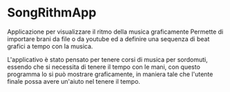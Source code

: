 # SongRithmApp
Applicazione per visualizzare il ritmo della musica graficamente 
Permette di importare brani da file o da youtube ed a definire una sequenza di beat grafici a tempo con la musica.

L'applicativo è stato pensato per tenere corsi di musica per sordomuti, essendo che si necessita di tenere il tempo con le mani, con questo programma lo si può mostrare graficamente, in maniera tale che l'utente finale possa avere un'aiuto nel tenere il tempo.
